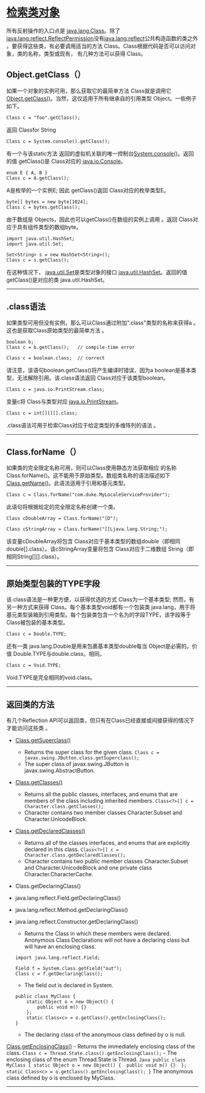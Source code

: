 #   [检索类对象](https://docs.oracle.com/javase/tutorial/reflect/class/classNew.html)

所有反射操作的入口点是 [java.lang.Class](https://docs.oracle.com/javase/8/docs/api/java/lang/Class.html)。除了 [java.lang.reflect.ReflectPermission](https://docs.oracle.com/javase/8/docs/api/java/lang/reflect/ReflectPermission.html)没有[java.lang.reflect](https://docs.oracle.com/javase/8/docs/api/java/lang/reflect/package-summary.html)公共构造函数的类之外 。要获得这些类，有必要调用适当的方法 Class。Class根据代码是否可以访问对象，类的名称，类型或现有， 有几种方法可以获得 Class。

##  Object.getClass（）

如果一个对象的实例可用，那么获取它的最简单方法 Class就是调用它 [Object.getClass()](https://docs.oracle.com/javase/8/docs/api/java/lang/Object.html#getClass--)。当然，这仅适用于所有继承自的引用类型 Object。一些例子如下。

`Class c = "foo".getClass();`

返回 Classfor String

`Class c = System.console().getClass();`

有一个与该static方法 返回的虚拟机关联的唯一控制台[System.console()](https://docs.oracle.com/javase/8/docs/api/java/lang/System.html#console--)。返回的值 getClass()是 Class对应的 [java.io.Console](https://docs.oracle.com/javase/8/docs/api/java/io/Console.html)。

```
enum E { A, B }
Class c = A.getClass();
```

A是枚举的一个实例E; 因此 getClass()返回 Class对应的枚举类型E。

```
byte[] bytes = new byte[1024];
Class c = bytes.getClass();
```

由于数组是 Objects，因此也可以getClass()在数组的实例上调用 。返回 Class对应于具有组件类型的数组byte。

```
import java.util.HashSet;
import java.util.Set;

Set<String> s = new HashSet<String>();
Class c = s.getClass();
```

在这种情况下， [java.util.Set](https://docs.oracle.com/javase/8/docs/api/java/util/Set.html)是类型对象的接口 [java.util.HashSet](https://docs.oracle.com/javase/8/docs/api/java/util/HashSet.html)。返回的值 getClass()是对应的类 java.util.HashSet。

----

##  .class语法

如果类型可用但没有实例，那么可以Class通过附加".class"类型的名称来获得a 。这也是获取Class原始类型的最简单方法 。

```
boolean b;
Class c = b.getClass();   // compile-time error

Class c = boolean.class;  // correct
```
请注意，该语句boolean.getClass()将产生编译时错误，因为a boolean是基本类型，无法解除引用。该.class语法返回 Class对应于该类型boolean。

```
Class c = java.io.PrintStream.class;
```

变量c将 Class与类型对应 [java.io.PrintStream](https://docs.oracle.com/javase/8/docs/api/java/io/PrintStream.html)。

```
Class c = int[][][].class;
```

.class语法可用于检索Class对应于给定类型的多维阵列的语法 。

----

##  Class.forName（）

如果类的完全限定名称可用，则可以Class使用静态方法获取相应 的名称 Class.forName()。这不能用于原始类型。数组类名称的语法描述如下 [Class.getName()](https://docs.oracle.com/javase/8/docs/api/java/lang/Class.html#forName-java.lang.String-)。此语法适用于引用和基元类型。

```Class c = Class.forName("com.duke.MyLocaleServiceProvider");```

此语句将根据给定的完全限定名称创建一个类。
```
Class cDoubleArray = Class.forName("[D");

Class cStringArray = Class.forName("[[Ljava.lang.String;");
```
该变量cDoubleArray将包含 Class对应于基本类型的数组double（即相同double[].class）。该cStringArray变量将包含 Class对应于二维数组 String（即相同String[][].class）。

----

##  原始类型包装的TYPE字段

该.class语法是一种更方便，以获得优选的方式 Class为一个基本类型; 然而，有另一种方式来获得 Class。每个基本类型void都有一个包装类 java.lang，用于将基元类型装箱到引用类型。每个包装类包含一个名为的字段TYPE，该字段等于 Class被包装的基本类型。

```
Class c = Double.TYPE;
```
还有一类 java.lang.Double是用来包裹基本类型double每当 Object是必需的。价值 Double.TYPE与double.class。相同。

```
Class c = Void.TYPE;
```
Void.TYPE是完全相同的void.class。

----

##  返回类的方法

有几个Reflection API可以返回类，但只有在Class已经直接或间接获得的情况下才能访问这些类 。

-   [Class.getSuperclass()](https://docs.oracle.com/javase/8/docs/api/java/lang/Class.html#getSuperclass--)
    -   Returns the super class for the given class.
        `Class c = javax.swing.JButton.class.getSuperclass();`
    -   The super class of javax.swing.JButton is javax.swing.AbstractButton.

-   [Class.getClasses()](https://docs.oracle.com/javase/8/docs/api/java/lang/Class.html#getClasses--)
    -   Returns all the public classes, interfaces, and enums that are members of the class including inherited members.
        `Class<?>[] c = Character.class.getClasses();`
    -   Character contains two member classes Character.Subset and Character.UnicodeBlock.

-   [Class.getDeclaredClasses()](https://docs.oracle.com/javase/8/docs/api/java/lang/Class.html#getDeclaredClasses--)
    -   Returns all of the classes interfaces, and enums that are explicitly declared in this class.
        `Class<?>[] c = Character.class.getDeclaredClasses();`
    -   Character contains two public member classes Character.Subset and Character.UnicodeBlock and one private class Character.CharacterCache.

-   Class.getDeclaringClass()
-   java.lang.reflect.Field.getDeclaringClass()
-   java.lang.reflect.Method.getDeclaringClass()
-   java.lang.reflect.Constructor.getDeclaringClass()
    -   Returns the Class in which these members were declared. Anonymous Class Declarations will not have a declaring class but will have an enclosing class.
        
    ```
    import java.lang.reflect.Field;

    Field f = System.class.getField("out");
    Class c = f.getDeclaringClass();
    ```

    -   The field out is declared in System.

    ```
    public class MyClass {
        static Object o = new Object() {
            public void m() {} 
        };
        static Class<c> = o.getClass().getEnclosingClass();
    }
    ```
    
    -   The declaring class of the anonymous class defined by o is null.

[Class.getEnclosingClass()](https://docs.oracle.com/javase/8/docs/api/java/lang/Class.html#getEnclosingClass--)
    -   Returns the immediately enclosing class of the class.
        `Class c = Thread.State.class().getEnclosingClass();`
    -   The enclosing class of the enum Thread.State is Thread.
    ``` Java
    public class MyClass {
        static Object o = new Object() { 
            public void m() {} 
        };
        static Class<c> = o.getClass().getEnclosingClass();
    }
    ```
    The anonymous class defined by o is enclosed by MyClass.

----